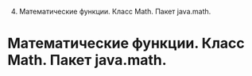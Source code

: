 4. Математические функции. Класс Math. Пакет java.math.

# Математические функции. Класс Math. Пакет java.math.
